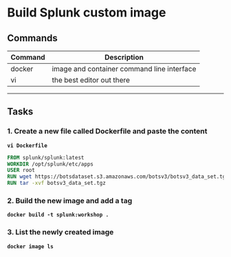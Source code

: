 # Build Splunk custom image
## Commands
| Command | Description |
| --- | --- |
| docker | image and container command line interface |
| vi | the best editor out there |
---

## Tasks
### 1. Create a new file called Dockerfile and paste the content
**`vi Dockerfile`**  
```dockerfile
FROM splunk/splunk:latest
WORKDIR /opt/splunk/etc/apps
USER root
RUN wget https://botsdataset.s3.amazonaws.com/botsv3/botsv3_data_set.tgz
RUN tar -xvf botsv3_data_set.tgz
```

### 2. Build the new image and add a tag
**`docker build -t splunk:workshop .`**

### 3. List the newly created image 
**`docker image ls`**
